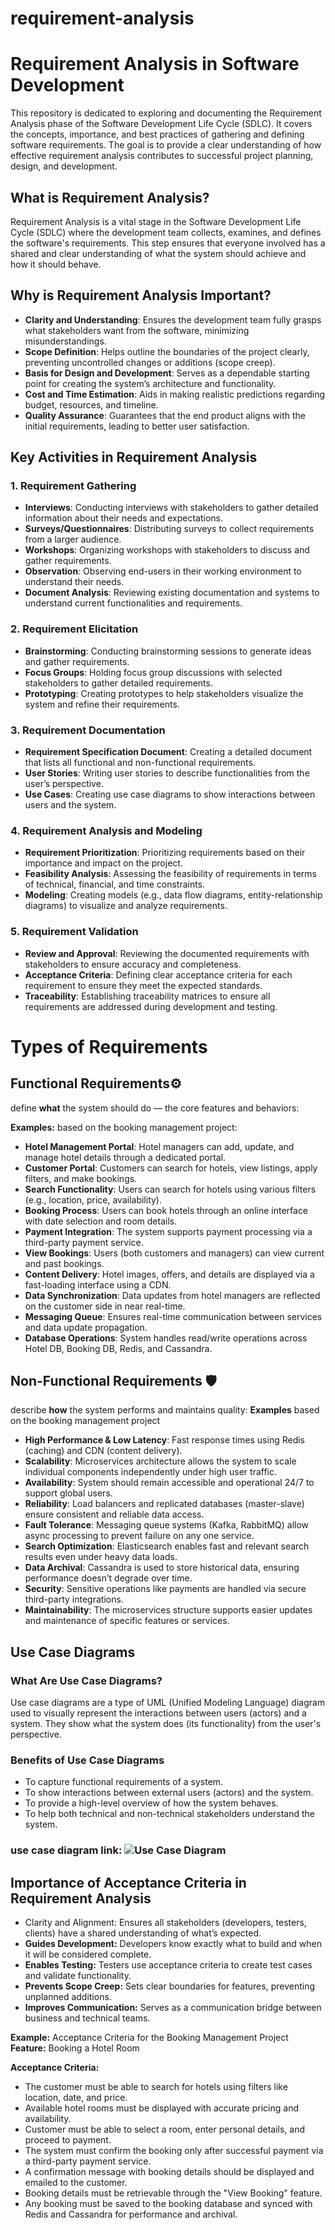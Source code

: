 # requirement-analysis
# Requirement Analysis in Software Development
This repository is dedicated to exploring and documenting the Requirement Analysis phase of the Software Development Life Cycle (SDLC). It covers the concepts, importance, and best practices of gathering and defining software requirements. The goal is to provide a clear understanding of how effective requirement analysis contributes to successful project planning, design, and development.

## What is Requirement Analysis?

Requirement Analysis is a vital stage in the Software Development Life Cycle (SDLC) where the development team collects, examines, and defines the software's requirements. This step ensures that everyone involved has a shared and clear understanding of what the system should achieve and how it should behave.

## Why is Requirement Analysis Important?

- **Clarity and Understanding**: Ensures the development team fully grasps what stakeholders want from the software, minimizing misunderstandings.
- **Scope Definition**: Helps outline the boundaries of the project clearly, preventing uncontrolled changes or additions (scope creep).
- **Basis for Design and Development**: Serves as a dependable starting point for creating the system’s architecture and functionality.
- **Cost and Time Estimation**: Aids in making realistic predictions regarding budget, resources, and timeline.
- **Quality Assurance**: Guarantees that the end product aligns with the initial requirements, leading to better user satisfaction.

## Key Activities in Requirement Analysis

### 1. Requirement Gathering

- **Interviews**: Conducting interviews with stakeholders to gather detailed information about their needs and expectations.
- **Surveys/Questionnaires**: Distributing surveys to collect requirements from a larger audience.
- **Workshops**: Organizing workshops with stakeholders to discuss and gather requirements.
- **Observation**: Observing end-users in their working environment to understand their needs.
- **Document Analysis**: Reviewing existing documentation and systems to understand current functionalities and requirements.

### 2. Requirement Elicitation

- **Brainstorming**: Conducting brainstorming sessions to generate ideas and gather requirements.
- **Focus Groups**: Holding focus group discussions with selected stakeholders to gather detailed requirements.
- **Prototyping**: Creating prototypes to help stakeholders visualize the system and refine their requirements.

### 3. Requirement Documentation

- **Requirement Specification Document**: Creating a detailed document that lists all functional and non-functional requirements.
- **User Stories**: Writing user stories to describe functionalities from the user’s perspective.
- **Use Cases**: Creating use case diagrams to show interactions between users and the system.

### 4. Requirement Analysis and Modeling

- **Requirement Prioritization**: Prioritizing requirements based on their importance and impact on the project.
- **Feasibility Analysis**: Assessing the feasibility of requirements in terms of technical, financial, and time constraints.
- **Modeling**: Creating models (e.g., data flow diagrams, entity-relationship diagrams) to visualize and analyze requirements.

### 5. Requirement Validation

- **Review and Approval**: Reviewing the documented requirements with stakeholders to ensure accuracy and completeness.
- **Acceptance Criteria**: Defining clear acceptance criteria for each requirement to ensure they meet the expected standards.
- **Traceability**: Establishing traceability matrices to ensure all requirements are addressed during development and testing.

# Types of Requirements

## Functional Requirements⚙️

define **what** the system should do — the core features and behaviors:

**Examples:** based on the booking management project:

- **Hotel Management Portal**: Hotel managers can add, update, and manage hotel details through a dedicated portal.
- **Customer Portal**: Customers can search for hotels, view listings, apply filters, and make bookings.
- **Search Functionality**: Users can search for hotels using various filters (e.g., location, price, availability).
- **Booking Process**: Users can book hotels through an online interface with date selection and room details.
- **Payment Integration**: The system supports payment processing via a third-party payment service.
- **View Bookings**: Users (both customers and managers) can view current and past bookings.
- **Content Delivery**: Hotel images, offers, and details are displayed via a fast-loading interface using a CDN.
- **Data Synchronization**: Data updates from hotel managers are reflected on the customer side in near real-time.
- **Messaging Queue**: Ensures real-time communication between services and data update propagation.
- **Database Operations**: System handles read/write operations across Hotel DB, Booking DB, Redis, and Cassandra.

## Non-Functional Requirements 🛡️

describe **how** the system performs and maintains quality:
**Examples** based on the booking management project

- **High Performance & Low Latency**: Fast response times using Redis (caching) and CDN (content delivery).
- **Scalability**: Microservices architecture allows the system to scale individual components independently under high user traffic.
- **Availability**: System should remain accessible and operational 24/7 to support global users.
- **Reliability**: Load balancers and replicated databases (master-slave) ensure consistent and reliable data access.
- **Fault Tolerance**: Messaging queue systems (Kafka, RabbitMQ) allow async processing to prevent failure on any one service.
- **Search Optimization**: Elasticsearch enables fast and relevant search results even under heavy data loads.
- **Data Archival**: Cassandra is used to store historical data, ensuring performance doesn’t degrade over time.
- **Security**: Sensitive operations like payments are handled via secure third-party integrations.
- **Maintainability**: The microservices structure supports easier updates and maintenance of specific features or services.

## Use Case Diagrams
### What Are Use Case Diagrams?
Use case diagrams are a type of UML (Unified Modeling Language) diagram used to visually represent the interactions between users (actors) and a system.
They show what the system does (its functionality) from the user's perspective.

### Benefits of Use Case Diagrams
- To capture functional requirements of a system.
- To show interactions between external users (actors) and the system.
- To provide a high-level overview of how the system behaves.
- To help both technical and non-technical stakeholders understand the system.

### use case diagram link: ![Use Case Diagram](https://github.com/Hannah3012/requirement-analysis/view/main/alx-booking-uc.png)

## Importance of Acceptance Criteria in Requirement Analysis
- Clarity and Alignment: Ensures all stakeholders (developers, testers, clients) have a shared understanding of what’s expected.
- **Guides Development:** Developers know exactly what to build and when it will be considered complete.
- **Enables Testing:** Testers use acceptance criteria to create test cases and validate functionality.
- **Prevents Scope Creep:** Sets clear boundaries for features, preventing unplanned additions.
- **Improves Communication:** Serves as a communication bridge between business and technical teams.

 **Example:** Acceptance Criteria for the Booking Management Project
 **Feature:** Booking a Hotel Room

**Acceptance Criteria:**
- The customer must be able to search for hotels using filters like location, date, and price.
- Available hotel rooms must be displayed with accurate pricing and availability.
- Customer must be able to select a room, enter personal details, and proceed to payment.
- The system must confirm the booking only after successful payment via a third-party payment service.
- A confirmation message with booking details should be displayed and emailed to the customer.
- Booking details must be retrievable through the "View Booking" feature.
- Any booking must be saved to the booking database and synced with Redis and Cassandra for performance and archival.



    
    
